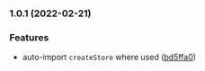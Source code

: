 ### 1.0.1 (2022-02-21)


### Features

* auto-import `createStore` where used ([bd5ffa0](https://github.com/nuxt-community/harlem-module/commit/bd5ffa03494b2768637b64e3195d316189a72501))

